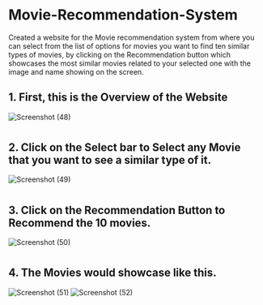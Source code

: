 # Movie-Recommendation-System
Created a website for the Movie recommendation system from where you can select from the list of options for movies you want to find ten similar types of movies, by clicking on the Recommendation button
which showcases the most similar movies related to your selected one with the image and name showing on the screen.
## 1. First, this is the Overview of the Website
![Screenshot (48)](https://github.com/T-usharrr/Hotel-Booking-Analysis/assets/115540350/512c08ac-2348-43de-94bb-84ddf2491588)
#
## 2. Click on the Select bar to Select any Movie that you want to see a similar type of it.
![Screenshot (49)](https://github.com/T-usharrr/Hotel-Booking-Analysis/assets/115540350/0c3a9928-8321-46fd-a184-9ade077d1274)
#
## 3. Click on the Recommendation Button to Recommend the 10 movies.
![Screenshot (50)](https://github.com/T-usharrr/Hotel-Booking-Analysis/assets/115540350/972120a0-288c-40de-ad2a-9a79c13b2d23)
#
## 4. The Movies would showcase like this.
![Screenshot (51)](https://github.com/T-usharrr/Hotel-Booking-Analysis/assets/115540350/76a1d2d3-e892-40d5-97e9-717f802563e1)
![Screenshot (52)](https://github.com/T-usharrr/Hotel-Booking-Analysis/assets/115540350/a9275ad6-3a02-4423-9884-8566096743e9)
#
